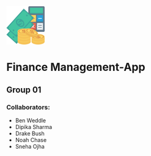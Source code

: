 <img src="https://github.com/osneha/FinanceManagement-App/blob/main/FinanceManagement-App/FinanceManagement-App/budgetLogo.png" width="100" height="100">

# Finance Management-App

## Group 01
### Collaborators:
* Ben Weddle 
* Dipika Sharma
* Drake Bush 
* Noah Chase
* Sneha Ojha
